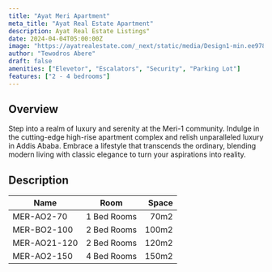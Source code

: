 ```yaml
---
title: "Ayat Meri Apartment"
meta_title: "Ayat Real Estate Apartment"
description: Ayat Real Estate Listings"
date: 2024-04-04T05:00:00Z
image: "https://ayatrealestate.com/_next/static/media/Design1-min.ee978c88.png"
author: "Tewodros Abere"
draft: false
amenities: ["Elevetor", "Escalators", "Security", "Parking Lot"]
features: ["2 - 4 bedrooms"]
---
```


## Overview

Step into a realm of luxury and serenity at the Meri-1 community. Indulge in the cutting-edge high-rise apartment complex and relish unparalleled luxury in Addis Ababa. Embrace a lifestyle that transcends the ordinary, blending modern living with classic elegance to turn your aspirations into reality.

## Description

| Name         |    Room     | Space |
| ------------ | :---------: | ----: |
| MER-AO2-70   | 1 Bed Rooms |  70m2 |
| MER-BO2-100  | 2 Bed Rooms | 100m2 |
| MER-AO21-120 | 2 Bed Rooms | 120m2 |
| MER-AO2-150  | 4 Bed Rooms | 150m2 |
